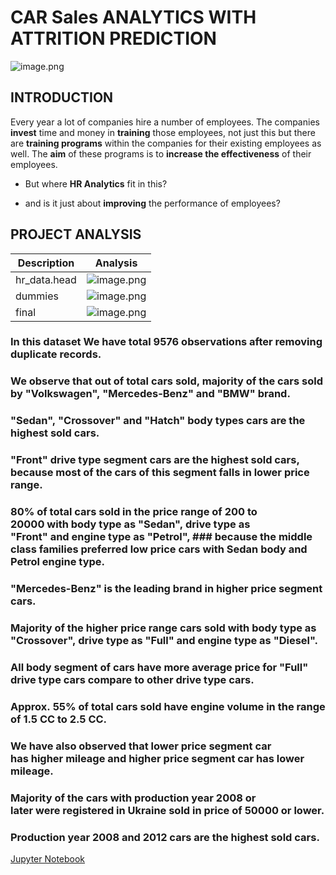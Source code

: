 # CAR Sales ANALYTICS WITH ATTRITION PREDICTION
![image.png](images/HRTalent.png)

## INTRODUCTION

Every year a lot of companies hire a number of employees. The companies __invest__ time and money in __training__ those employees, not just this but there are __training programs__ within the companies for their existing employees as well. The __aim__ of these programs is to __increase the effectiveness__ of their employees. 

- But where __HR Analytics__ fit in this? 

- and is it just about __improving__ the performance of employees?


## PROJECT ANALYSIS

| Description | Analysis |
| --- | --- |
| hr_data.head | ![image.png](images/head.png) |
| dummies | ![image.png](images/dummies.png) |
| final | ![image.png](images/final.png) |
### In this dataset We have total 9576 observations after removing duplicate records.
### We observe that out of total cars sold, majority of the cars sold by "Volkswagen", "Mercedes-Benz" and "BMW" brand.
### "Sedan", "Crossover" and "Hatch" body types cars are the highest sold cars.
### "Front" drive type segment cars are the highest sold cars, because most of the cars of this segment falls in lower price range.
### 80% of total cars sold in the price range of 200 to 20000 with body type as "Sedan", drive type as "Front" and engine type as "Petrol", ### because the middle class families preferred low price cars with Sedan body and Petrol engine type.
### "Mercedes-Benz" is the leading brand in higher price segment cars.
### Majority of the higher price range cars sold with body type as "Crossover", drive type as "Full" and engine type as "Diesel".
### All body segment of cars have more average price for "Full" drive type cars compare to other drive type cars.
### Approx. 55% of total cars sold have engine volume in the range of 1.5 CC to 2.5 CC.
### We have also observed that lower price segment car has higher mileage and higher price segment car has lower mileage.
### Majority of the cars with production year 2008 or later were registered in Ukraine sold in price of 50000 or lower.
### Production year 2008 and 2012 cars are the highest sold cars.


[Jupyter Notebook](./CarSales.ipynb)
